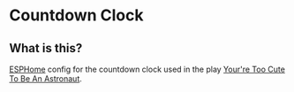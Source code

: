 # Countdown Clock

## What is this?
[ESPHome](https://esphome.io/) config for the countdown clock used in the play [Your're Too Cute To Be An Astronaut](https://www.cuteastronaut.com/).
